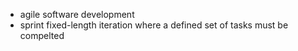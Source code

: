 - agile software development
- sprint 
	  fixed-length iteration where a defined set of tasks must be compelted
	  
